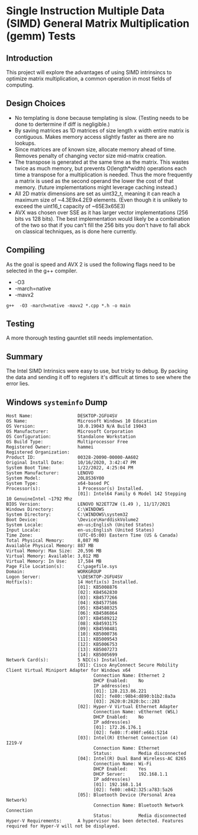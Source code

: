 # Single Instruction Multiple Data (SIMD) General Matrix Multiplication (gemm) Tests

## Introduction

This project will explore the advantages of using SIMD intrinsincs to optimize matrix multiplication, a common operation in most fields of computing.

## Design Choices

* No templating is done because templating is slow. (Testing needs to be done to dertermine if diff is negligible.)
* By saving matrices as 1D matrices of size length x width entire matrix is contiguous. Makes memory access slightly faster as there are no lookups.
* Since matrices are of known size, allocate memory ahead of time. Removes penalty of changing vector size mid-matrix creation.
* The transpose is generated at the same time as the matrix. This wastes twice as much memory, but prevents O(length*width) operations each time a transpose for a multiplication is needed. Thus the more frequently a matrix is used as the second operand the lower the cost of that memory. (future implementations might leverage caching instead.)
* All 2D matrix dimensions are set as uint32_t, meaning it can reach a maximum size of ~4.3E9x4.2E9 elements. (Even though it is unlikely to exceed the uint16_t capacity of ~65E3x65E3)
* AVX was chosen over SSE as it has larger vector implementations (256 bits vs 128 bits). The best implementation would likely be a combination of the two so that if you can't fill the 256 bits you don't have to fall abck on classical techniques, as is done here currently.

## Compiling

As the goal is speed and AVX 2 is used the following flags need to be selected in the g++ compiler.

* -O3
* -march=native
* -mavx2

```g++  -O3 -march=native -mavx2 *.cpp *.h -o main```

## Testing

A more thorough testing gauntlet still needs implementation.

## Summary

The Intel SIMD Intrinsics were easy to use, but tricky to debug. By packing the data and sending it off to registers it's difficult at times to see where the error lies.

## Windows `systeminfo` Dump

```
Host Name:                 DESKTOP-2GFU4SV
OS Name:                   Microsoft Windows 10 Education
OS Version:                10.0.19043 N/A Build 19043
OS Manufacturer:           Microsoft Corporation
OS Configuration:          Standalone Workstation
OS Build Type:             Multiprocessor Free
Registered Owner:          hammei
Registered Organization:   
Product ID:                00328-20090-00000-AA602
Original Install Date:     10/16/2020, 3:42:47 PM
System Boot Time:          1/22/2022, 4:25:04 PM
System Manufacturer:       LENOVO
System Model:              20L8S36Y00
System Type:               x64-based PC
Processor(s):              1 Processor(s) Installed.
                           [01]: Intel64 Family 6 Model 142 Stepping 10 GenuineIntel ~1792 Mhz
BIOS Version:              LENOVO N22ET72W (1.49 ), 11/17/2021
Windows Directory:         C:\WINDOWS
System Directory:          C:\WINDOWS\system32
Boot Device:               \Device\HarddiskVolume2
System Locale:             en-us;English (United States)
Input Locale:              en-us;English (United States)
Time Zone:                 (UTC-05:00) Eastern Time (US & Canada)
Total Physical Memory:     8,087 MB
Available Physical Memory: 887 MB
Virtual Memory: Max Size:  20,596 MB
Virtual Memory: Available: 3,012 MB
Virtual Memory: In Use:    17,584 MB
Page File Location(s):     C:\pagefile.sys
Domain:                    WORKGROUP
Logon Server:              \\DESKTOP-2GFU4SV
Hotfix(s):                 14 Hotfix(s) Installed.
                           [01]: KB5008876
                           [02]: KB4562830
                           [03]: KB4577266
                           [04]: KB4577586
                           [05]: KB4580325
                           [06]: KB4586864
                           [07]: KB4589212
                           [08]: KB4593175
                           [09]: KB4598481
                           [10]: KB5000736
                           [11]: KB5009543
                           [12]: KB5006753
                           [13]: KB5007273
                           [14]: KB5005699
Network Card(s):           5 NIC(s) Installed.
                           [01]: Cisco AnyConnect Secure Mobility Client Virtual Miniport Adapter for Windows x64
                                 Connection Name: Ethernet 2
                                 DHCP Enabled:    No
                                 IP address(es)
                                 [01]: 128.213.86.221
                                 [02]: fe80::98b4:d890:b1b2:8a3a
                                 [03]: 2620:0:2820:bc::283
                           [02]: Hyper-V Virtual Ethernet Adapter
                                 Connection Name: vEthernet (WSL)
                                 DHCP Enabled:    No
                                 IP address(es)
                                 [01]: 172.26.176.1
                                 [02]: fe80::f:498f:e661:5214
                           [03]: Intel(R) Ethernet Connection (4) I219-V
                                 Connection Name: Ethernet
                                 Status:          Media disconnected
                           [04]: Intel(R) Dual Band Wireless-AC 8265
                                 Connection Name: Wi-Fi
                                 DHCP Enabled:    Yes
                                 DHCP Server:     192.168.1.1
                                 IP address(es)
                                 [01]: 192.168.1.14
                                 [02]: fe80::e842:325:a783:5a26
                           [05]: Bluetooth Device (Personal Area Network)
                                 Connection Name: Bluetooth Network Connection
                                 Status:          Media disconnected
Hyper-V Requirements:      A hypervisor has been detected. Features required for Hyper-V will not be displayed.
```
